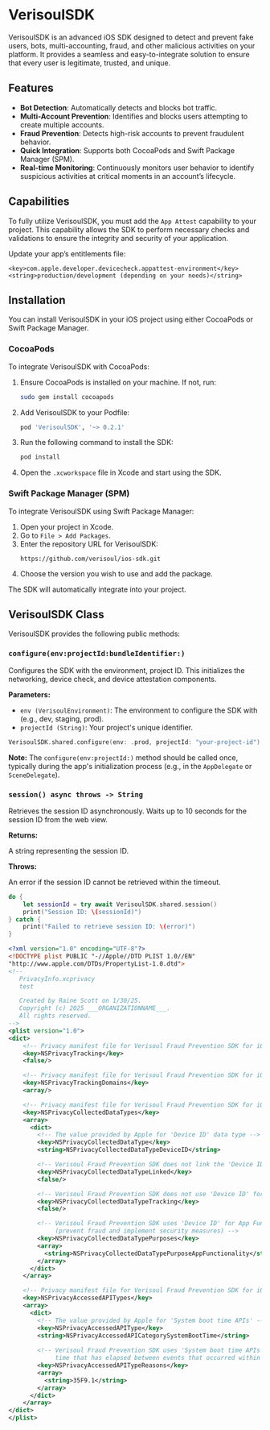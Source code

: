 # VerisoulSDK

VerisoulSDK is an advanced iOS SDK designed to detect and prevent fake users, bots, multi-accounting, fraud, and other malicious activities on your platform. It provides a seamless and easy-to-integrate solution to ensure that every user is legitimate, trusted, and unique.

## Features

- **Bot Detection**: Automatically detects and blocks bot traffic.
- **Multi-Account Prevention**: Identifies and blocks users attempting to create multiple accounts.
- **Fraud Prevention**: Detects high-risk accounts to prevent fraudulent behavior.
- **Quick Integration**: Supports both CocoaPods and Swift Package Manager (SPM).
- **Real-time Monitoring**: Continuously monitors user behavior to identify suspicious activities at critical moments in an account’s lifecycle.

## Capabilities

To fully utilize VerisoulSDK, you must add the `App Attest` capability to your project. This capability allows the SDK to perform necessary checks and validations to ensure the integrity and security of your application.

Update your app’s entitlements file:

```
<key>com.apple.developer.devicecheck.appattest-environment</key>
<string>production/development (depending on your needs)</string>
```


## Installation

You can install VerisoulSDK in your iOS project using either CocoaPods or Swift Package Manager.

### CocoaPods

To integrate VerisoulSDK with CocoaPods:

1. Ensure CocoaPods is installed on your machine. If not, run:
   ```sh
   sudo gem install cocoapods
   ```
2. Add VerisoulSDK to your Podfile:
   ```ruby
   pod 'VerisoulSDK', '~> 0.2.1'
   ```
3. Run the following command to install the SDK:
   ```sh
   pod install
   ```
4. Open the `.xcworkspace` file in Xcode and start using the SDK.

### Swift Package Manager (SPM)

To integrate VerisoulSDK using Swift Package Manager:

1. Open your project in Xcode.
2. Go to `File > Add Packages`.
3. Enter the repository URL for VerisoulSDK:
   ```url
   https://github.com/verisoul/ios-sdk.git
   ```
4. Choose the version you wish to use and add the package.

The SDK will automatically integrate into your project.

## VerisoulSDK Class

VerisoulSDK provides the following public methods:

### `configure(env:projectId:bundleIdentifier:)`

Configures the SDK with the environment, project ID. This initializes the networking, device check, and device attestation components.

**Parameters:**

- `env (VerisoulEnvironment)`: The environment to configure the SDK with (e.g., dev, staging, prod).
- `projectId (String)`: Your project's unique identifier.

```swift
VerisoulSDK.shared.configure(env: .prod, projectId: "your-project-id")
```

**Note:** The `configure(env:projectId:)` method should be called once, typically during the app's initialization process (e.g., in the `AppDelegate` or `SceneDelegate`).

### `session() async throws -> String`

Retrieves the session ID asynchronously. Waits up to 10 seconds for the session ID from the web view.

**Returns:**

A string representing the session ID.

**Throws:**

An error if the session ID cannot be retrieved within the timeout.

```swift
do {
    let sessionId = try await VerisoulSDK.shared.session()
    print("Session ID: \(sessionId)")
} catch {
    print("Failed to retrieve session ID: \(error)")
}
```


```xml
<?xml version="1.0" encoding="UTF-8"?>
<!DOCTYPE plist PUBLIC "-//Apple//DTD PLIST 1.0//EN"
"http://www.apple.com/DTDs/PropertyList-1.0.dtd">
<!--
   PrivacyInfo.xcprivacy
   test

   Created by Raine Scott on 1/30/25.
   Copyright (c) 2025 ___ORGANIZATIONNAME___.
   All rights reserved.
-->
<plist version="1.0">
<dict>
    <!-- Privacy manifest file for Verisoul Fraud Prevention SDK for iOS -->
    <key>NSPrivacyTracking</key>
    <false/>

    <!-- Privacy manifest file for Verisoul Fraud Prevention SDK for iOS -->
    <key>NSPrivacyTrackingDomains</key>
    <array/>

    <!-- Privacy manifest file for Verisoul Fraud Prevention SDK for iOS -->
    <key>NSPrivacyCollectedDataTypes</key>
    <array>
      <dict>
        <!-- The value provided by Apple for 'Device ID' data type -->
        <key>NSPrivacyCollectedDataType</key>
        <string>NSPrivacyCollectedDataTypeDeviceID</string>

        <!-- Verisoul Fraud Prevention SDK does not link the 'Device ID' with user's identity -->
        <key>NSPrivacyCollectedDataTypeLinked</key>
        <false/>

        <!-- Verisoul Fraud Prevention SDK does not use 'Device ID' for tracking -->
        <key>NSPrivacyCollectedDataTypeTracking</key>
        <false/>

        <!-- Verisoul Fraud Prevention SDK uses 'Device ID' for App Functionality
             (prevent fraud and implement security measures) -->
        <key>NSPrivacyCollectedDataTypePurposes</key>
        <array>
          <string>NSPrivacyCollectedDataTypePurposeAppFunctionality</string>
        </array>
      </dict>
    </array>

    <!-- Privacy manifest file for Verisoul Fraud Prevention SDK for iOS -->
    <key>NSPrivacyAccessedAPITypes</key>
    <array>
      <dict>
        <!-- The value provided by Apple for 'System boot time APIs' -->
        <key>NSPrivacyAccessedAPIType</key>
        <string>NSPrivacyAccessedAPICategorySystemBootTime</string>
        
        <!-- Verisoul Fraud Prevention SDK uses 'System boot time APIs' to measure the amount of
             time that has elapsed between events that occurred within the SDK -->
        <key>NSPrivacyAccessedAPITypeReasons</key>
        <array>
          <string>35F9.1</string>
        </array>
      </dict>
    </array>
</dict>
</plist>

```
